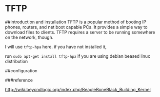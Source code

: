 # TFTP
##introduction and installation
TFTP is a popular method of booting IP phones, routers, and net boot capable PCs. It provides a simple way to download files to clients. TFTP requires a server to be running somewhere on the network, though.

I will use `tftp-hpa` here.
if you have not installed it,

run `sudo apt-get install tftp-hpa` if you are using debian beased linux distribution

##configuration







###reference

http://wiki.beyondlogic.org/index.php/BeagleBoneBlack_Building_Kernel
